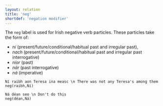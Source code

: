 ```yaml
---
layout: relation
title: 'neg'
shortdef: 'negation modifier'
---
```


The `neg` label is used for Irish negative verb particles. These particles take the form of:

* _ní_ (present/future/conditional/habitual past and irregular past), 
* _nach_ (present/future/conditional/habitual past and irregular past interrogative)
* _níor_ (past)
* _nár_ (past interrogative)
* _ná_ (imperative)
 

~~~ sdparse
Ní raibh aon Teresa ina measc \n There was not any Teresa's among them
neg(raibh,Ní)
~~~

~~~ sdparse
Ná déan seo \n Don't do this 
neg(déan,Ná)
~~~


